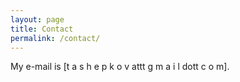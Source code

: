 ```yaml
---
layout: page
title: Contact
permalink: /contact/
---
```


My e-mail is [t a s h e p k o v attt g m a i l dott c o m].
